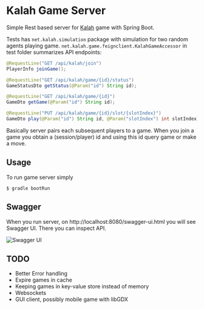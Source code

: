 # Kalah Game Server

Simple Rest based server for [Kalah](https://en.wikipedia.org/wiki/Kalah) game with Spring Boot.

Tests has `net.kalah.simulation` package with simulation for two random agents playing game.
`net.kalah.game.feignclient.KalahGameAccessor` in test folder summarizes API endpoints:

```java
@RequestLine("GET /api/kalah/join")
PlayerInfo joinGame();

@RequestLine("GET /api/kalah/game/{id}/status")
GameStatusDto getStatus(@Param("id") String id);

@RequestLine("GET /api/kalah/game/{id}")
GameDto getGame(@Param("id") String id);

@RequestLine("PUT /api/kalah/game/{id}/slot/{slotIndex}")
GameDto play(@Param("id") String id, @Param("slotIndex") int slotIndex);
```

Basically server pairs each subsequent players to a game. When you join a game you obtain a (session/player) id
and using this id query game or make a move.

## Usage

To run game server simply

```
$ gradle bootRun
```

## Swagger

When you run server, on http://localhost:8080/swagger-ui.html you will see Swagger UI. There you can inspect API.

![Swagger UI](/../<master/assets/swagger.png?raw=true "Swagger UI")

## TODO

* Better Error handling
* Expire games in cache
* Keeping games in key-value store instead of memory
* Websockets
* GUI client, possibly mobile game with libGDX
